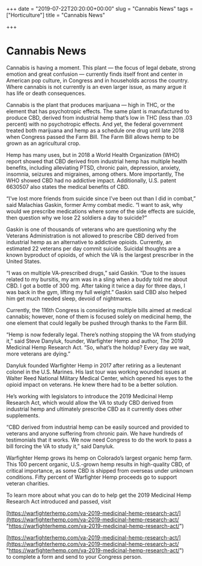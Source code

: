 +++
date = "2019-07-22T20:20:00+00:00"
slug = "Cannabis News"
tags = ["Horticulture"]
title = "Cannabis News"

+++

# Cannabis News

Cannabis is having a moment. This plant — the focus of legal debate, strong emotion and great confusion — currently finds itself front and center in American pop culture, in Congress and in households across the country. Where cannabis is not currently is an even larger issue, as many argue it has life or death consequences.  
  
Cannabis is the plant that produces marijuana — high in THC, or the element that has psychotropic effects. The same plant is manufactured to produce CBD, derived from industrial hemp that’s low in THC (less than .03 percent) with no psychotropic effects. And yet, the federal government treated both marijuana and hemp as a schedule one drug until late 2018 when Congress passed the Farm Bill. The Farm Bill allows hemp to be grown as an agricultural crop.  
  
Hemp has many uses, but in 2018 a World Health Organization (WHO) report showed that CBD derived from industrial hemp has multiple health benefits, including alleviating PTSD, chronic pain, depression, anxiety, insomnia, seizures and migraines, among others. More importantly, The WHO showed CBD had no addictive impact. Additionally, U.S. patent 6630507 also states the medical benefits of CBD.  
  
“I’ve lost more friends from suicide since I’ve been out than I did in combat,” said Malachias Gaskin, former Army combat medic. “I want to ask, why would we prescribe medications where some of the side effects are suicide, then question why we lose 22 soldiers a day to suicide?”  
  
Gaskin is one of thousands of veterans who are questioning why the Veterans Administration is not allowed to prescribe CBD derived from industrial hemp as an alternative to addictive opioids. Currently, an estimated 22 veterans per day commit suicide. Suicidal thoughts are a known byproduct of opioids, of which the VA is the largest prescriber in the United States.  
  
“I was on multiple VA-prescribed drugs,” said Gaskin. “Due to the issues related to my bursitis, my arm was in a sling when a buddy told me about CBD. I got a bottle of 300 mg. After taking it twice a day for three days, I was back in the gym, lifting my full weight.” Gaskin said CBD also helped him get much needed sleep, devoid of nightmares.  
  
Currently, the 116th Congress is considering multiple bills aimed at medical cannabis; however, none of them is focused solely on medicinal hemp, the one element that could legally be pushed through thanks to the Farm Bill.  
  
“Hemp is now federally legal. There’s nothing stopping the VA from studying it,” said Steve Danyluk, founder, Warfighter Hemp and author, The 2019 Medicinal Hemp Research Act. “So, what’s the holdup? Every day we wait, more veterans are dying.”  
  
Danyluk founded Warfighter Hemp in 2017 after retiring as a lieutenant colonel in the U.S. Marines. His last tour was working wounded issues at Walter Reed National Military Medical Center, which opened his eyes to the opioid impact on veterans. He knew there had to be a better solution.  
  
He’s working with legislators to introduce the 2019 Medicinal Hemp Research Act, which would allow the VA to study CBD derived from industrial hemp and ultimately prescribe CBD as it currently does other supplements.  
  
“CBD derived from industrial hemp can be easily sourced and provided to veterans and anyone suffering from chronic pain. We have hundreds of testimonials that it works. We now need Congress to do the work to pass a bill forcing the VA to study it,” said Danyluk.  
  
Warfighter Hemp grows its hemp on Colorado’s largest organic hemp farm. This 100 percent organic, U.S.-grown hemp results in high-quality CBD, of critical importance, as some CBD is shipped from overseas under unknown conditions. Fifty percent of Warfighter Hemp proceeds go to support veteran charities.  
  
To learn more about what you can do to help get the 2019 Medicinal Hemp Research Act introduced and passed, visit   
  
[https://warfighterhemp.com/va-2019-medicinal-hemp-research-act/](https://warfighterhemp.com/va-2019-medicinal-hemp-research-act/ "https://warfighterhemp.com/va-2019-medicinal-hemp-research-act/")  
  
[https://warfighterhemp.com/va-2019-medicinal-hemp-research-act/](https://warfighterhemp.com/va-2019-medicinal-hemp-research-act/ "https://warfighterhemp.com/va-2019-medicinal-hemp-research-act/")  
to complete a form and send to your Congress person.
